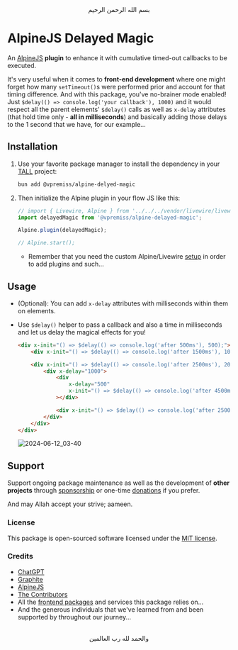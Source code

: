 <div align="center">
    بسم الله الرحمن الرحيم
</div>

<div align="left">

# AlpineJS Delayed Magic
An [AlpineJS](https://alpinejs.dev/) **plugin** to enhance it with cumulative timed-out callbacks to be executed.

It's very useful when it comes to **front-end development** where one might forget how many `setTimeout()`s were performed prior and account for that timing difference. And with this package, you've no-brainer mode enabled! Just `$delay(() => console.log('your callback'), 1000)` and it would respect all the parent elements' `$delay()` calls as well as `x-delay` attributes (that hold time only - **all in milliseconds**) and basically adding those delays to the 1 second that we have, for our example...


## Installation

1. Use your favorite package manager to install the dependency in your [TALL](https://tallstack.dev) project:

   ```bash
   bun add @vpremiss/alpine-delyed-magic
   ```

2. Then initialize the Alpine plugin in your flow JS like this:

   ```js
   // import { Livewire, Alpine } from '../../../vendor/livewire/livewire/dist/livewire.esm';
   import delayedMagic from '@vpremiss/alpine-delayed-magic';

   Alpine.plugin(delayedMagic);

   // Alpine.start();
   ```

   - Remember that you need the custom Alpine/Livewire [setup](https://livewire.laravel.com/docs/installation#manually-bundling-livewire-and-alpine) in order to add plugins and such...


## Usage

- (Optional): You can add `x-delay` attributes with milliseconds within them on elements.

- Use `$delay()` helper to pass a callback and also a time in milliseconds and let us delay the magical effects for you! 

  ```html
  <div x-init="() => $delay(() => console.log('after 500ms'), 500);">
      <div x-init="() => $delay(() => console.log('after 1500ms'), 1000);"></div>

      <div x-init="() => $delay(() => console.log('after 2500ms'), 2000);">
          <div x-delay="1000">
              <div
                  x-delay="500"
                  x-init="() => $delay(() => console.log('after 4500ms'), 500);"
              ></div>

              <div x-init="() => $delay(() => console.log('after 2500ms'));"></div>
          </div>
      </div>
  </div>
  ```

  ![2024-06-12_03-40](https://github.com/VPremiss/PACKAGE_ALPINEJS_delayed-magic/assets/121377476/cb771694-7409-4e27-8177-75de37589454)


## Support

Support ongoing package maintenance as well as the development of **other projects** through [sponsorship](https://github.com/sponsors/VPremiss) or one-time [donations](https://github.com/sponsors/VPremiss?frequency=one-time&sponsor=VPremiss) if you prefer.

And may Allah accept your strive; aameen.

### License

This package is open-sourced software licensed under the [MIT license](LICENSE.md).

### Credits

- [ChatGPT](https://chat.openai.com)
- [Graphite](https://graphite.dev)
- [AlpineJS](https://alpinejs.dev)
- [The Contributors](../../contributors)
- All the [frontend packages](./package.json#24) and services this package relies on...
- And the generous individuals that we've learned from and been supported by throughout our journey...


</div>

<div align="center">
   <br>والحمد لله رب العالمين
</div>

